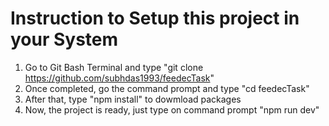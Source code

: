 # Instruction to Setup this project in your System

1. Go to Git Bash Terminal and type "git clone https://github.com/subhdas1993/feedecTask"
2. Once completed, go the command prompt and type "cd feedecTask"
3. After that, type "npm install" to dowmload packages
4. Now, the project is ready, just type on command prompt "npm run dev"